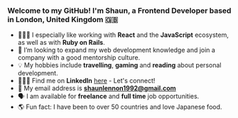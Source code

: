 ### Welcome to my GitHub! I'm Shaun, a Frontend Developer based in London, United Kingdom 🇬🇧

- 👨🏻‍💻 I especially like working with **React**  and the **JavaScript** ecosystem, as well as with **Ruby on Rails**.
- 💼 I’m looking to expand my web development knowledge and join a company with a good mentorship culture.
- 💡 My hobbies include **travelling**, **gaming** and **reading** about personal development.
- 👨🏻‍💼 Find me on **LinkedIn** [here](https://www.linkedin.com/in/mrshaunlennon/) - Let's connect!
- 📩 My email address is **shaunlennon1992@gmail.com**
- 🗣 I am available for **freelance** and **full time** job opportunities.
- 🌎 Fun fact: I have been to over 50 countries and love Japanese food.
